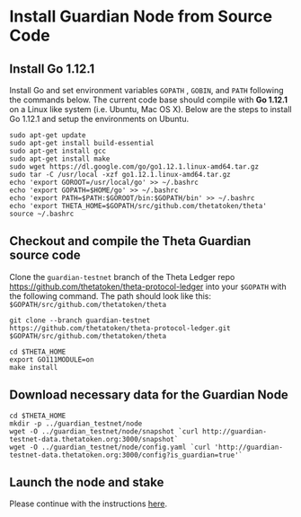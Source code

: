# Install Guardian Node from Source Code

## Install Go 1.12.1

Install Go and set environment variables `GOPATH` , `GOBIN`, and `PATH` following the commands below. The current code base should compile with **Go 1.12.1** on a Linux like system (i.e. Ubuntu, Mac OS X). Below are the steps to install Go 1.12.1 and setup the environments on Ubuntu.

```
sudo apt-get update
sudo apt-get install build-essential
sudo apt-get install gcc
sudo apt-get install make
sudo wget https://dl.google.com/go/go1.12.1.linux-amd64.tar.gz
sudo tar -C /usr/local -xzf go1.12.1.linux-amd64.tar.gz
echo 'export GOROOT=/usr/local/go' >> ~/.bashrc
echo 'export GOPATH=$HOME/go' >> ~/.bashrc
echo 'export PATH=$PATH:$GOROOT/bin:$GOPATH/bin' >> ~/.bashrc
echo 'export THETA_HOME=$GOPATH/src/github.com/thetatoken/theta'
source ~/.bashrc
```

## Checkout and compile the Theta Guardian source code

Clone the `guardian-testnet` branch of the Theta Ledger repo https://github.com/thetatoken/theta-protocol-ledger into your `$GOPATH` with the following command. The path should look like this: `$GOPATH/src/github.com/thetatoken/theta`

```
git clone --branch guardian-testnet https://github.com/thetatoken/theta-protocol-ledger.git $GOPATH/src/github.com/thetatoken/theta

cd $THETA_HOME
export GO111MODULE=on
make install
```

## Download necessary data for the Guardian Node

```
cd $THETA_HOME
mkdir -p ../guardian_testnet/node
wget -O ../guardian_testnet/node/snapshot `curl http://guardian-testnet-data.thetatoken.org:3000/snapshot`
wget -O ../guardian_testnet/node/config.yaml `curl 'http://guardian-testnet-data.thetatoken.org:3000/config?is_guardian=true'`
```

## Launch the node and stake

Please continue with the instructions [here](https://github.com/thetatoken/guardian-testnet-guide/tree/master#launch-the-guardian-node).


